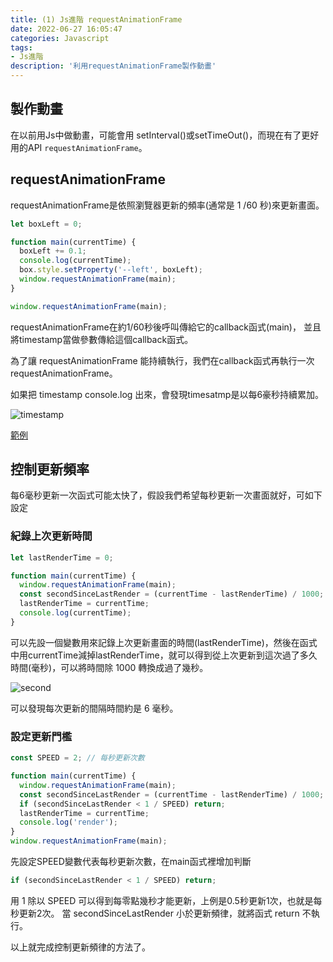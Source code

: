```yaml
---
title: (1) Js進階 requestAnimationFrame
date: 2022-06-27 16:05:47
categories: Javascript
tags: 
- Js進階
description: '利用requestAnimationFrame製作動畫'
---
```


## 製作動畫

在以前用Js中做動畫，可能會用 setInterval()或setTimeOut()，而現在有了更好用的API `requestAnimationFrame`。

## requestAnimationFrame

requestAnimationFrame是依照瀏覽器更新的頻率(通常是 1 /60 秒)來更新畫面。

``` js
let boxLeft = 0;

function main(currentTime) {
  boxLeft += 0.1;
  console.log(currentTime);
  box.style.setProperty('--left', boxLeft);
  window.requestAnimationFrame(main);
}

window.requestAnimationFrame(main);
```

requestAnimationFrame在約1/60秒後呼叫傳給它的callback函式(main)，
並且將timestamp當做參數傳給這個callback函式。
 
為了讓 requestAnimationFrame 能持續執行，我們在callback函式再執行一次 requestAnimationFrame。

如果把 timestamp console.log 出來，會發現timesatmp是以每6豪秒持續累加。

![timestamp](https://firebasestorage.googleapis.com/v0/b/project-fb4ac.appspot.com/o/2022062701.png?alt=media&token=c961a215-9334-4ef0-a5e9-dd9408fb16a3)

[範例](https://codepen.io/tim-chou/pen/eYMOVGR)

## 控制更新頻率

每6毫秒更新一次函式可能太快了，假設我們希望每秒更新一次畫面就好，可如下設定

### 紀錄上次更新時間

``` js
let lastRenderTime = 0;

function main(currentTime) {
  window.requestAnimationFrame(main);
  const secondSinceLastRender = (currentTime - lastRenderTime) / 1000; // 將milisecond 轉成 second
  lastRenderTime = currentTime;
  console.log(currentTime);
}
```
可以先設一個變數用來記錄上次更新畫面的時間(lastRenderTime)，然後在函式中用currentTime減掉lastRenderTime，就可以得到從上次更新到這次過了多久時間(毫秒)，可以將時間除 1000 轉換成過了幾秒。

![second](https://firebasestorage.googleapis.com/v0/b/project-fb4ac.appspot.com/o/2022062702.png?alt=media&token=6ebc37f7-3bc4-4e9b-a951-4533190544ef)

可以發現每次更新的間隔時間約是 6 毫秒。

### 設定更新門檻

``` js
const SPEED = 2; // 每秒更新次數

function main(currentTime) {
  window.requestAnimationFrame(main);
  const secondSinceLastRender = (currentTime - lastRenderTime) / 1000; // 將milisecond 轉成 second
  if (secondSinceLastRender < 1 / SPEED) return;
  lastRenderTime = currentTime;
  console.log('render');
}
window.requestAnimationFrame(main);
```
先設定SPEED變數代表每秒更新次數，在main函式裡增加判斷

``` js
if (secondSinceLastRender < 1 / SPEED) return;
```
用 1 除以 SPEED 可以得到每零點幾秒才能更新，上例是0.5秒更新1次，也就是每秒更新2次。
當 secondSinceLastRender 小於更新頻律，就將函式 return 不執行。

以上就完成控制更新頻律的方法了。









